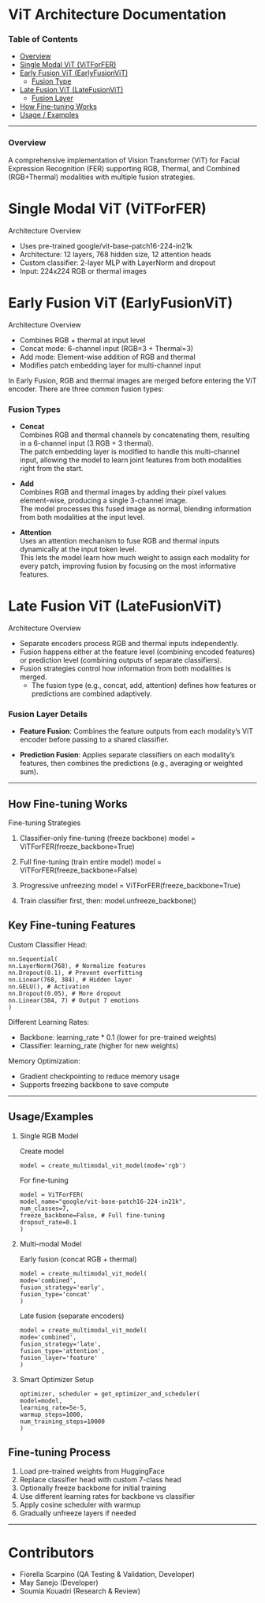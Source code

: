 # ViT Architecture Documentation

### Table of Contents

- [Overview](#overview)
- [Single Modal ViT (ViTForFER)](#single-modal)
- [Early Fusion ViT (EarlyFusionViT)](#early-fusion)
  - [Fusion Type](#early-fusion-types)
- [Late Fusion ViT (LateFusionViT)](#late-fusion)
  - [Fusion Layer](#late-fusion-layer)
- [How Fine-tuning Works](#how-fine-tuning-works-)
- [Usage / Examples](#usage-examples)

___ 



<a id="overview"></a>
### Overview
A comprehensive implementation of Vision Transformer (ViT) for Facial Expression Recognition (FER) supporting RGB, Thermal, and Combined (RGB+Thermal) modalities with multiple fusion strategies.


<a id="single-modal"></a>
# Single Modal ViT (ViTForFER)
 Architecture Overview

- Uses pre-trained google/vit-base-patch16-224-in21k
- Architecture: 12 layers, 768 hidden size, 12 attention heads
- Custom classifier: 2-layer MLP with LayerNorm and dropout
- Input: 224x224 RGB or thermal images
 
<a id="early-fusion"></a>
# Early Fusion ViT (EarlyFusionViT)
Architecture Overview
- Combines RGB + thermal at input level
- Concat mode: 6-channel input (RGB=3 + Thermal=3)
- Add mode: Element-wise addition of RGB and thermal
- Modifies patch embedding layer for multi-channel input

In Early Fusion, RGB and thermal images are merged before entering the ViT encoder. There are three common fusion types:

<a id="early-fusion-types"></a>
### Fusion Types
   - **Concat**  
     Combines RGB and thermal channels by concatenating them, resulting in a 6-channel input (3 RGB + 3 thermal).  
     The patch embedding layer is modified to handle this multi-channel input, allowing the model to learn joint features from both modalities right from the start.
   

   - **Add**  
     Combines RGB and thermal images by adding their pixel values element-wise, producing a single 3-channel image.  
     The model processes this fused image as normal, blending information from both modalities at the input level.
   

   - **Attention**  
     Uses an attention mechanism to fuse RGB and thermal inputs dynamically at the input token level.  
     This lets the model learn how much weight to assign each modality for every patch, improving fusion by focusing on the most informative features.
   


<a id="late-fusion"></a>
# Late Fusion ViT (LateFusionViT)

Architecture Overview

- Separate encoders process RGB and thermal inputs independently.
- Fusion happens either at the feature level (combining encoded features) or prediction level (combining outputs of separate classifiers).
- Fusion strategies control how information from both modalities is merged.
  - The fusion type (e.g., concat, add, attention) defines how features or predictions are combined adaptively.

<a id="late-fusion-layer"></a>
### Fusion Layer Details
- **Feature Fusion**: Combines the feature outputs from each modality’s ViT encoder before passing to a shared classifier.


- **Prediction Fusion**: Applies separate classifiers on each modality’s features, then combines the predictions (e.g., averaging or weighted sum).
___ 

<a id="how-fine-tuning-works"></a>
##  How Fine-tuning Works 
 
Fine-tuning Strategies
 
1. Classifier-only fine-tuning (freeze backbone)
model = ViTForFER(freeze_backbone=True)
 
2. Full fine-tuning (train entire model)
model = ViTForFER(freeze_backbone=False)
 
3. Progressive unfreezing
model = ViTForFER(freeze_backbone=True)

4. Train classifier first, then:
model.unfreeze_backbone()
 
## Key Fine-tuning Features
Custom Classifier Head:

```
nn.Sequential(
nn.LayerNorm(768), # Normalize features
nn.Dropout(0.1), # Prevent overfitting
nn.Linear(768, 384), # Hidden layer
nn.GELU(), # Activation
nn.Dropout(0.05), # More dropout
nn.Linear(384, 7) # Output 7 emotions
)
```
 
Different Learning Rates:
- Backbone: learning_rate * 0.1 (lower for pre-trained weights)
- Classifier: learning_rate (higher for new weights)
 
Memory Optimization:
- Gradient checkpointing to reduce memory usage
- Supports freezing backbone to save compute
___ 

<a id="usage-examples"></a>
## Usage/Examples
 
1. Single RGB Model
 
   Create model
   ```
   model = create_multimodal_vit_model(mode='rgb')
    ```
   For fine-tuning
   ```
   model = ViTForFER(
   model_name="google/vit-base-patch16-224-in21k",
   num_classes=7,
   freeze_backbone=False, # Full fine-tuning
   dropout_rate=0.1
   )
   ```
    
2. Multi-modal Model
 
   Early fusion (concat RGB + thermal)
   ```
   model = create_multimodal_vit_model(
   mode='combined',
   fusion_strategy='early',
   fusion_type='concat'
   )
   ```
 
   Late fusion (separate encoders)
   ```
   model = create_multimodal_vit_model(
   mode='combined', 
   fusion_strategy='late',
   fusion_type='attention',
   fusion_layer='feature'
   )
   ```
 
3. Smart Optimizer Setup
    ```
   optimizer, scheduler = get_optimizer_and_scheduler(
   model=model,
   learning_rate=5e-5,
   warmup_steps=1000,
   num_training_steps=10000
   )
   ```

<a id="fine-tuning-process"></a>
##  Fine-tuning Process

1. Load pre-trained weights from HuggingFace
2. Replace classifier head with custom 7-class head
3. Optionally freeze backbone for initial training
4. Use different learning rates for backbone vs classifier
5. Apply cosine scheduler with warmup
6. Gradually unfreeze layers if needed

___ 

# Contributors
- Fiorella Scarpino (QA Testing & Validation, Developer)
- May Sanejo (Developer)
- Soumia Kouadri (Research & Review)
